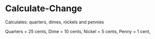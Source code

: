 # Calculate-Change
Calculates: quarters, dimes, nickels and pennies


Quarters = 25 cents,
 Dime = 10 cents,
 Nickel = 5 cents,
 Penny = 1 cent,

